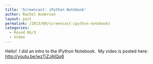 ```yaml
---
title: 'Screencast: iPython Notebook'
author: Rachel Anderson
layout: post
permalink: /2013/09/screencast-ipython-notebook/
categories:
  - Round 06/3
  - Video
---
```

Hello!  I did an intro to the iPython Notebook.  My video is posted here: <a href="http://youtu.be/wzTiZJAIQq8" target="_blank">http://youtu.be/wzTiZJAIQq8</a>

&nbsp;
